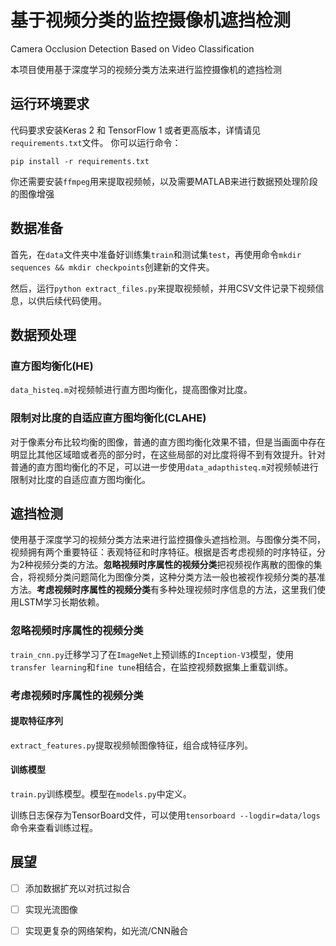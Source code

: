 # 基于视频分类的监控摄像机遮挡检测
Camera Occlusion Detection Based on Video Classification

本项目使用基于深度学习的视频分类方法来进行监控摄像机的遮挡检测

## 运行环境要求

代码要求安装Keras 2 和 TensorFlow 1 或者更高版本，详情请见`requirements.txt`文件。
你可以运行命令：

`pip install -r requirements.txt`

你还需要安装`ffmpeg`用来提取视频帧，以及需要MATLAB来进行数据预处理阶段的图像增强

## 数据准备

首先，在`data`文件夹中准备好训练集`train`和测试集`test`，再使用命令`mkdir sequences && mkdir checkpoints`创建新的文件夹。

然后，运行`python extract_files.py`来提取视频帧，并用CSV文件记录下视频信息，以供后续代码使用。

## 数据预处理

### 直方图均衡化(HE)

`data_histeq.m`对视频帧进行直方图均衡化，提高图像对比度。

### 限制对比度的自适应直方图均衡化(CLAHE)

对于像素分布比较均衡的图像，普通的直方图均衡化效果不错，但是当画面中存在明显比其他区域暗或者亮的部分时，在这些局部的对比度将得不到有效提升。针对普通的直方图均衡化的不足，可以进一步使用`data_adapthisteq.m`对视频帧进行限制对比度的自适应直方图均衡化。

## 遮挡检测

使用基于深度学习的视频分类方法来进行监控摄像头遮挡检测。与图像分类不同，视频拥有两个重要特征：表观特征和时序特征。根据是否考虑视频的时序特征，分为2种视频分类的方法。**忽略视频时序属性的视频分类**把视频视作离散的图像的集合，将视频分类问题简化为图像分类，这种分类方法一般也被视作视频分类的基准方法。**考虑视频时序属性的视频分类**有多种处理视频时序信息的方法，这里我们使用LSTM学习长期依赖。

### 忽略视频时序属性的视频分类

`train_cnn.py`迁移学习了在`ImageNet`上预训练的`Inception-V3`模型，使用`transfer learning`和`fine tune`相结合，在监控视频数据集上重载训练。

### 考虑视频时序属性的视频分类

#### 提取特征序列

`extract_features.py`提取视频帧图像特征，组合成特征序列。

#### 训练模型

`train.py`训练模型。模型在`models.py`中定义。

训练日志保存为TensorBoard文件，可以使用`tensorboard --logdir=data/logs`命令来查看训练过程。

## 展望

- [ ] 添加数据扩充以对抗过拟合
- [ ] 实现光流图像
- [ ] 实现更复杂的网络架构，如光流/CNN融合
 
